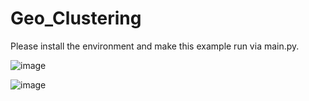 # Geo_Clustering

Please install the environment and make this example run via main.py.

![image](https://github.com/bachthyaglx/Geo_Clustering/assets/62774638/4134ef67-117d-4b4e-aa96-5ff1653a8df9)

![image](https://github.com/bachthyaglx/Geo_Clustering/assets/62774638/4c2f7806-4659-4aab-97b0-903ec445a7ff)

